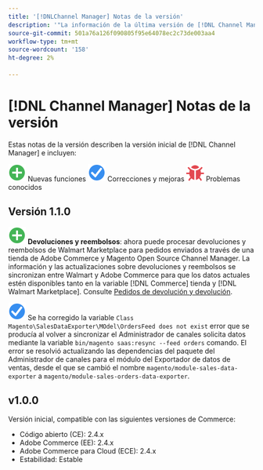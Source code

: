 ```yaml
---
title: '[!DNLChannel Manager] Notas de la versión'
description: '"La información de la última versión de [!DNL Channel Manager] de Adobe Commerce".'
source-git-commit: 501a76a126f090805f95e64078ec2c73de003aa4
workflow-type: tm+mt
source-wordcount: '158'
ht-degree: 2%

---
```


# [!DNL Channel Manager] Notas de la versión

Estas notas de la versión describen la versión inicial de [!DNL Channel Manager] e incluyen:

![Nuevo](../assets/new.svg) Nuevas funciones
![Se ha corregido un problema](../assets/fix.svg) Correcciones y mejoras
![Problema conocido](../assets/bug.svg) Problemas conocidos


## Versión 1.1.0

![Nuevo](../assets/new.svg)<!--CHAN-5204--> **Devoluciones y reembolsos**: ahora puede procesar devoluciones y reembolsos de Walmart Marketplace para pedidos enviados a través de una tienda de Adobe Commerce y Magento Open Source Channel Manager. La información y las actualizaciones sobre devoluciones y reembolsos se sincronizan entre Walmart y Adobe Commerce para que los datos actuales estén disponibles tanto en la variable [!DNL Commerce] tienda y [!DNL Walmart Marketplace]. Consulte [Pedidos de devolución y devolución](return-refund-orders.md).

![Fijo](../assets/fix.svg)<!--CHAN-5661--> Se ha corregido la variable `Class Magento\SalesDataExporter\MOdel\OrdersFeed does not exist` error que se producía al volver a sincronizar el Administrador de canales solicita datos mediante la variable `bin/magento saas:resync --feed orders` comando. El error se resolvió actualizando las dependencias del paquete del Administrador de canales para el módulo del Exportador de datos de ventas, desde el que se cambió el nombre `magento/module-sales-data-exporter` a `magento/module-sales-orders-data-exporter`.

## v1.0.0

Versión inicial, compatible con las siguientes versiones de Commerce:

* Código abierto (CE): 2.4.x
* Adobe Commerce (EE): 2.4.x
* Adobe Commerce para Cloud (ECE): 2.4.x
* Estabilidad: Estable
